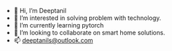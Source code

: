 - 👋 Hi, I’m Deeptanil
- 👀 I’m interested in solving problem with technology.
- 🌱 I’m currently learning pytorch
- 💞️ I’m looking to collaborate on smart home solutions.
- 📫 deeptanils@outlook.com

<!---
deeptanils/deeptanils is a ✨ special ✨ repository because its `README.md` (this file) appears on your GitHub profile.
You can click the Preview link to take a look at your changes.
--->
